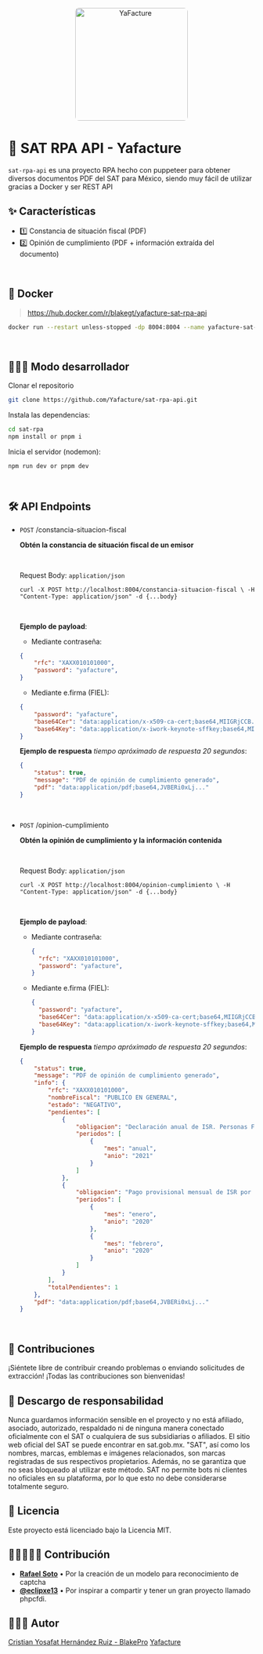<p align="center">
  <img width="230" src="https://cdn.yafacture.com/media/yafacture.png" alt="YaFacture" style="border-radius: 8px"/>
</p>

# 📱 SAT RPA API - Yafacture

`sat-rpa-api` es una proyecto RPA hecho con puppeteer para obtener diversos documentos PDF del SAT para México, siendo muy fácil de utilizar gracias a Docker y ser REST API

## ✨ Características

- 1️⃣ Constancia de situación fiscal (PDF)
- 2️⃣ Opinión de cumplimiento (PDF + información extraída del documento)

<br/>

## 🐳 Docker

> https://hub.docker.com/r/blakegt/yafacture-sat-rpa-api

```bash
docker run --restart unless-stopped -dp 8004:8004 --name yafacture-sat-rpa-api blakegt/yafacture-sat-rpa-api:latest
```

<br/>

## 👨🏻‍💻 Modo desarrollador

Clonar el repositorio

```bash
git clone https://github.com/Yafacture/sat-rpa-api.git
```

Instala las dependencias:

```bash
cd sat-rpa
npm install or pnpm i
```

Inicia el servidor (nodemon):

```bash
npm run dev or pnpm dev
```

<br/>

## 🛠️ API Endpoints

- `POST` /constancia-situacion-fiscal
 
    **Obtén la constancia de situación fiscal de un emisor**

    <br/>

    Request Body: `application/json`

    `curl -X POST http://localhost:8004/constancia-situacion-fiscal \
    -H "Content-Type: application/json" -d {...body}`

    <br/>
    
    **Ejemplo de payload**:

    - Mediante contraseña:
    
    ```json
    {
        "rfc": "XAXX010101000",
        "password": "yafacture",
    }
    ```
    
    - Mediante e.firma (FIEL):
    
    ```json
    {
        "password": "yafacture",
        "base64Cer": "data:application/x-x509-ca-cert;base64,MIIGRjCCB...",
        "base64Key": "data:application/x-iwork-keynote-sffkey;base64,MIIGRjCCB..."
    }
    ```
    
    **Ejemplo de respuesta** _tiempo apróximado de respuesta 20 segundos_:

    ```json
    {
        "status": true,
        "message": "PDF de opinión de cumplimiento generado",
        "pdf": "data:application/pdf;base64,JVBERi0xLj..."
    }
    ```
    <br/>

- `POST` /opinion-cumplimiento
 
    **Obtén la opinión de cumplimiento y la información contenida**

    <br/>

    Request Body: `application/json`

    `curl -X POST http://localhost:8004/opinion-cumplimiento \
    -H "Content-Type: application/json" -d {...body}`

    <br/>
    
    **Ejemplo de payload**:

    - Mediante contraseña:
    
      ```json
      {
        "rfc": "XAXX010101000",
        "password": "yafacture",
      }
      ```
    
    - Mediante e.firma (FIEL):
    
      ```json
      {
        "password": "yafacture",
        "base64Cer": "data:application/x-x509-ca-cert;base64,MIIGRjCCB...",
        "base64Key": "data:application/x-iwork-keynote-sffkey;base64,MIIGRjCCB..."
      }
      ```
    
    **Ejemplo de respuesta** _tiempo apróximado de respuesta 20 segundos_:

    ```json
    {
        "status": true,
        "message": "PDF de opinión de cumplimiento generado",
        "info": {
            "rfc": "XAXX010101000",
            "nombreFiscal": "PUBLICO EN GENERAL",
            "estado": "NEGATIVO",
            "pendientes": [
                {
                    "obligacion": "Declaración anual de ISR. Personas Físicas.",
                    "periodos": [
                        {
                            "mes": "anual",
                            "anio": "2021"
                        }
                    ]
                },
                {
                    "obligacion": "Pago provisional mensual de ISR por servicios profesionales. Régimen de Actividades Empresariales y Profesionales",
                    "periodos": [
                        {
                            "mes": "enero",
                            "anio": "2020"
                        },
                        {
                            "mes": "febrero",
                            "anio": "2020"
                        }
                    ]
                }
            ],
            "totalPendientes": 1
        },
        "pdf": "data:application/pdf;base64,JVBERi0xLj..."
    }
    ```
<br/>

## 🤝 Contribuciones

¡Siéntete libre de contribuir creando problemas o enviando solicitudes de extracción! ¡Todas las contribuciones son bienvenidas!

## 🤝 Descargo de responsabilidad

Nunca guardamos información sensible en el proyecto y no está afiliado, asociado, autorizado, respaldado ni de ninguna manera conectado oficialmente con el SAT o cualquiera de sus subsidiarias o afiliados. El sitio web oficial del SAT se puede encontrar en sat.gob.mx. "SAT", así como los nombres, marcas, emblemas e imágenes relacionados, son marcas registradas de sus respectivos propietarios. Además, no se garantiza que no seas bloqueado al utilizar este método. SAT no permite bots ni clientes no oficiales en su plataforma, por lo que esto no debe considerarse totalmente seguro.


## 📜 Licencia

Este proyecto está licenciado bajo la Licencia MIT.

## 🧑🏻‍🤝‍🧑🏻 Contribución

- **[Rafael Soto](https://github.com/BoxFactura/sat-captcha-ai-model)** • Por la creación de un modelo para reconocimiento de captcha
- **[@eclipxe13](https://github.com/eclipxe13/)** • Por inspirar a compartir y tener un gran proyecto llamado phpcfdi.

## 👨🏻‍💻 Autor

[Cristian Yosafat Hernández Ruiz - BlakePro](https://github.com/blakepro)
[Yafacture](https://github.com/YaFacture)